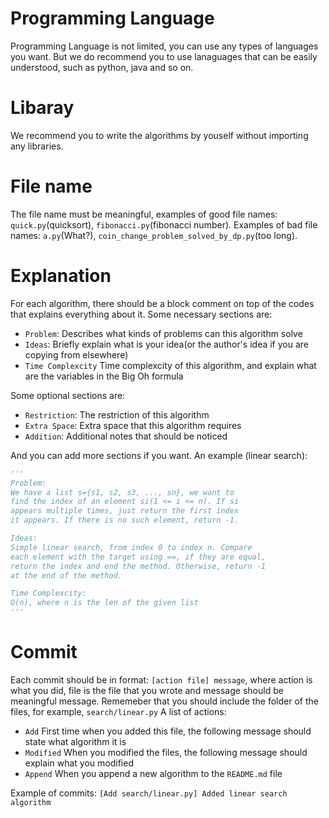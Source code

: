 # Programming Language
Programming Language is not limited, you can use any types of languages you want. But we do recommend you to use lanaguages
that can be easily understood, such as python, java and so on.

# Libaray
We recommend you to write the algorithms by youself without importing any libraries.

# File name
The file name must be meaningful, examples of good file names: `quick.py`(quicksort), `fibonacci.py`(fibonacci number).
Examples of bad file names: `a.py`(What?), `coin_change_problem_solved_by_dp.py`(too long).

# Explanation
For each algorithm, there should be a block comment on top of the codes that explains everything about it. Some necessary
sections are:
- `Problem`: Describes what kinds of problems can this algorithm solve
- `Ideas`: Briefly explain what is your idea(or the author's idea if you are copying from elsewhere)
- `Time Complexcity` Time complexcity of this algorithm, and explain what are the variables in the Big Oh formula

Some optional sections are:
- `Restriction`: The restriction of this algorithm
- `Extra Space`: Extra space that this algorithm requires
- `Addition`: Additional notes that should be noticed

And you can add more sections if you want. An example (linear search):
```python
'''
Problem:
We have a list s={s1, s2, s3, ..., sn}, we want to
find the index of an element si(1 <= i <= n). If si
appears multiple times, just return the first index
it appears. If there is no such element, return -1.

Ideas:
Simple linear search, from index 0 to index n. Compare
each element with the target using ==, if they are equal,
return the index and end the method. Otherwise, return -1
at the end of the method.

Time Complexcity:
O(n), where n is the len of the given list
'''
```

# Commit
Each commit should be in format: `[action file] message`, where action is what you did, file is the file that you wrote and
message should be meaningful message. Rememeber that you should include the folder of the files, for example, `search/linear.py`
A list of actions:
- `Add` First time when you added this file, the following message should state what algorithm it is
- `Modified` When you modified the files, the following message should explain what you modified
- `Append` When you append a new algorithm to the `README.md` file

Example of commits: `[Add search/linear.py] Added linear search algorithm`
